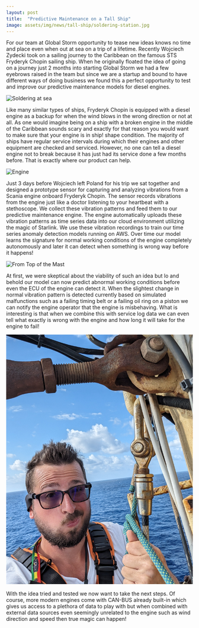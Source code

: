 ```yaml
---
layout: post
title:  "Predictive Maintenance on a Tall Ship"
image: assets/img/news/tall-ship/soldering-station.jpg
---
```


For our team at Global Storm opportunity to tease new ideas knows no time and place even when out at sea on a trip of a lifetime. Recently Wojciech Zydecki took on a sailing journey to the Caribbean on the famous STS Fryderyk Chopin sailing ship. When he originally floated the idea of going on a journey just 2 months into starting Global Storm we had a few eyebrows raised in the team but since we are a startup and bound to have different ways of doing business we found this a perfect opportunity to test and improve our predictive maintenance models for diesel engines.

![Soldering at sea](/assets/img/news/tall-ship/soldering-at-sea.jpg "Soldering at Sea")

Like many similar types of ships, Fryderyk Chopin is equipped with a diesel engine as a backup for when the wind blows in the wrong direction or not at all. As one would imagine being on a ship with a broken engine in the middle of the Caribbean sounds scary and exactly for that reason you would want to make sure that your engine is in ship! shape condition. The majority of ships have regular service intervals during which their engines and other equipment are checked and serviced. However, no one can tell a diesel engine not to break because it has just had its service done a few months before. That is exactly where our product can help.

![Engine](/assets/img/news/tall-ship/engine.jpg "Engine")

Just 3 days before Wojciech left Poland for his trip we sat together and designed a prototype sensor for capturing and analyzing vibrations from a Scania engine onboard Fryderyk Chopin. The sensor records vibrations from the engine just like a doctor listening to your heartbeat with a stethoscope. We collect these vibration patterns and feed them to our predictive maintenance engine. The engine automatically uploads these vibration patterns as time series data into our cloud environment utilizing the magic of Starlink. We use these vibration recordings to train our time series anomaly detection models running on AWS. Over time our model learns the signature for normal working conditions of the engine completely autonomously and later it can detect when something is wrong way before it happens!

![From Top of the Mast](/assets/img/news/tall-ship/from-top.jpg "From Top of the Mast")

At first, we were skeptical about the viability of such an idea but lo and behold our model can now predict abnormal working conditions before even the ECU of the engine can detect it. When the slightest change in normal vibration pattern is detected currently based on simulated malfunctions such as a failing timing belt or a failing oil ring on a piston we can notify the engine operator that the engine is misbehaving. What is interesting is that when we combine this with service log data we can even tell what exactly is wrong with the engine and how long it will take for the engine to fail!

![Top of the Mast](/assets/img/news/tall-ship/top-of-the-mast.jpg "Top of the Mast")

With the idea tried and tested we now want to take the next steps. Of course, more modern engines come with CAN-BUS already built-in which gives us access to a plethora of data to play with but when combined with external data sources even seemingly unrelated to the engine such as wind direction and speed then true magic can happen!

